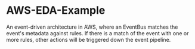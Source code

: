 # AWS-EDA-Example
An event-driven architecture in AWS, where an EventBus matches the event's metadata against rules. If there is a match of the event with one or more rules, other actions will be triggered down the event pipeline.
